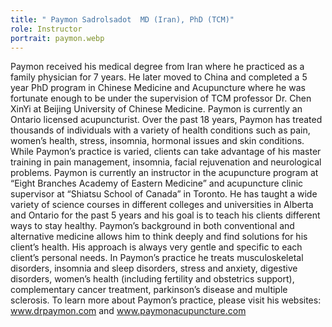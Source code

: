 ```yaml
---
title: " Paymon Sadrolsadot  MD (Iran), PhD (TCM)"
role: Instructor
portrait: paymon.webp
---
```

Paymon received his medical degree from Iran where he practiced as a family physician for 7 years. He later moved to China and completed a 5 year PhD program in Chinese Medicine and Acupuncture where he was fortunate enough to be under  the supervision of TCM professor Dr. Chen XinYi at Beijing University of Chinese Medicine. Paymon is currently an Ontario licensed acupuncturist. Over the past 18 years, Paymon has treated thousands of individuals with a variety of health conditions such as pain, women’s health, stress, insomnia, hormonal issues and skin conditions. While Paymon’s practice is varied, clients can take advantage of his master training in pain management, insomnia, facial rejuvenation and neurological problems. Paymon is currently an instructor in the acupuncture program at “Eight Branches Academy of Eastern Medicine” and acupuncture clinic supervisor at “Shiatsu School of Canada” in Toronto. He has taught a wide variety of science courses in different colleges and universities in Alberta and Ontario for the past 5 years and his goal is to teach his clients different ways to stay healthy. Paymon’s background in both conventional and alternative medicine allows him to think deeply and find solutions for his client’s health. His approach is always very gentle and specific to each client’s personal needs. In Paymon’s practice he treats musculoskeletal disorders, insomnia and sleep disorders, stress and anxiety, digestive disorders, women’s health (including fertility and obstetrics support), complementary cancer treatment, parkinson’s disease and multiple sclerosis. To learn more about Paymon’s practice, please visit his websites: www.drpaymon.com and www.paymonacupuncture.com